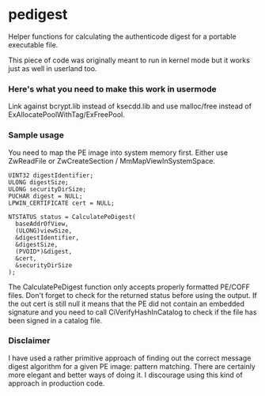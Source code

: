 # pedigest
Helper functions for calculating the authenticode digest for a portable executable file.

This piece of code was originally meant to run in kernel mode but it works just as well in userland too. 

### Here's what you need to make this work in usermode
Link against bcrypt.lib instead of ksecdd.lib and use malloc/free instead of ExAllocatePoolWithTag/ExFreePool.

### Sample usage
  You need to map the PE image into system memory first. Either use ZwReadFile or  ZwCreateSection / MmMapViewInSystemSpace.

    UINT32 digestIdentifier;
    ULONG digestSize;
    ULONG securityDirSize;
    PUCHAR digest = NULL;
    LPWIN_CERTIFICATE cert = NULL;
    
    NTSTATUS status = CalculatePeDigest(
      baseAddrOfView, 
      (ULONG)viewSize,
      &digestIdentifier,
      &digestSize,
      (PVOID*)&digest,
      &cert,
      &securityDirSize
    );
  
The CalculatePeDigest function only accepts properly formatted PE/COFF files.
Don't forget to check for the returned status before using the output.
If the out cert is still null it means that the PE did not contain an embedded signature and you need to call CiVerifyHashInCatalog to check if the file has been signed in a catalog file.

### Disclaimer
I have used a rather primitive approach of finding out the correct message digest algorithm for a given PE image: pattern matching. There are certainly more elegant and better ways of doing it. I  discourage using this kind of approach in production code.
